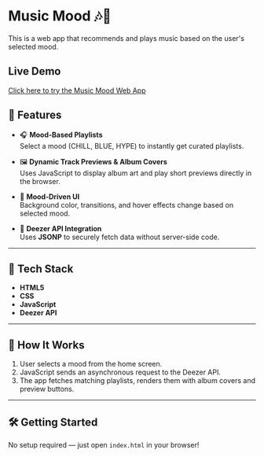 # Music Mood 🎶🥴
This is a web app that recommends and plays music based on the user's selected mood.

## Live Demo
[Click here to try the Music Mood Web App](https://nwaiters.github.io/music-mood/)


## 🌟 Features

- 🎧 **Mood-Based Playlists**  
  Select a mood (CHILL, BLUE, HYPE) to instantly get curated playlists.

- 🖼️ **Dynamic Track Previews & Album Covers**  
  Uses JavaScript to display album art and play short previews directly in the browser.

- 🎨 **Mood-Driven UI**  
  Background color, transitions, and hover effects change based on selected mood.

- 🔁 **Deezer API Integration**  
  Uses **JSONP** to securely fetch data without server-side code.

---

## 🚀 Tech Stack

- **HTML5**
- **CSS**
- **JavaScript**
- **Deezer API**

---

## 🧠 How It Works

1. User selects a mood from the home screen.
2. JavaScript sends an asynchronous request to the Deezer API.
3. The app fetches matching playlists, renders them with album covers and preview buttons.

---

## 🛠️ Getting Started

No setup required — just open `index.html` in your browser!
